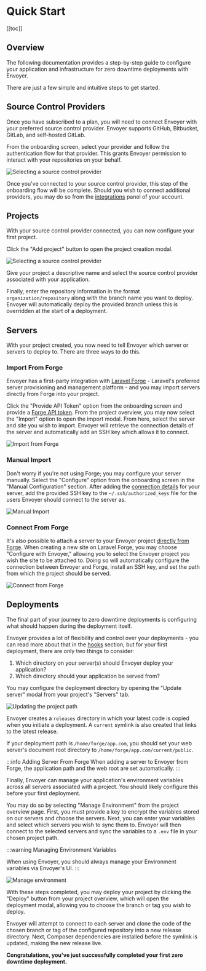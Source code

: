 # Quick Start

[[toc]]

## Overview

The following documentation provides a step-by-step guide to configure your application and infrastructure for zero downtime deployments with Envoyer.

There are just a few simple and intuitive steps to get started.

## Source Control Providers

Once you have subscribed to a plan, you will need to connect Envoyer with your preferred source control provider. Envoyer supports GitHub, Bitbucket, GitLab, and self-hosted GitLab.

From the onboarding screen, select your provider and follow the authentication flow for that provider. This grants Envoyer permission to interact with your repositories on your behalf.

![Selecting a source control provider](img/source-provider.png)

Once you've connected to your source control provider, this step of the onboarding flow will be complete. Should you wish to connect additional providers, you may do so from the [integrations](https://envoyer.io/user/profile#/integrations) panel of your account.

## Projects

With your source control provider connected, you can now configure your first project.

Click the "Add project" button to open the project creation modal.

![Selecting a source control provider](img/create-project.png)

Give your project a descriptive name and select the source control provider associated with your application.

Finally, enter the repository information in the format `organization/repository` along with the branch name you want to deploy. Envoyer will automatically deploy the provided branch unless this is overridden at the start of a deployment.

## Servers

With your project created, you now need to tell Envoyer which server or servers to deploy to. There are three ways to do this.

### Import From Forge

Envoyer has a first-party integration with [Laravel Forge](https://forge.laravel.com) - Laravel's preferred server provisioning and management platform - and you may import servers directly from Forge into your project.

Click the "Provide API Token" option from the onboarding screen and provide a [Forge API token](https://forge.laravel.com/user-profile/api). From the project overview, you may now select the "Import" option to open the import modal. From here, select the server and site you wish to import. Envoyer will retrieve the connection details of the server and automatically add an SSH key which allows it to connect.

![Import from Forge](img/import-forge.png)

### Manual Import

Don't worry if you're not using Forge; you may configure your server manually. Select the "Configure" option from the onboarding screen in the "Manual Configuration" section. After adding the [connection details](/projects/servers.html#server-configuration) for your server, add the provided SSH key to the `~/.ssh/authorized_keys` file for the users Envoyer should connect to the server as.

![Manual Import](img/import-manual.png)

### Connect From Forge

It's also possible to attach a server to your Envoyer project [directly from Forge](https://forge.laravel.com/docs/sites/envoyer.html). When creating a new site on Laravel Forge, you may choose "Configure with Envoyer," allowing you to select the Envoyer project you wish the site to be attached to. Doing so will automatically configure the connection between Envoyer and Forge, install an SSH key, and set the path from which the project should be served.

![Connect from Forge](img/forge-connect.png)

## Deployments

The final part of your journey to zero downtime deployments is configuring what should happen during the deployment itself.

Envoyer provides a lot of flexibility and control over your deployments - you can read more about that in the [hooks](/projects/deployment-hooks.html) section, but for your first deployment, there are only two things to consider:

1. Which directory on your server(s) should Envoyer deploy your application?
2. Which directory should your application be served from?

You may configure the deployment directory by opening the "Update server" modal from your project's "Servers" tab.

![Updating the project path](img/project-path.png)

Envoyer creates a `releases` directory in which your latest code is copied when you initiate a deployment. A `current` symlink is also created that links to the latest release.

If your deployment path is `/home/forge/app.com`, you should set your web server's document root directory to `/home/forge/app.com/current/public`.

:::info Adding Server From Forge
When adding a server to Envoyer from Forge, the application path and the web root are set automatically.
:::

Finally, Envoyer can manage your application's environment variables across all servers associated with a project. You should likely configure this before your first deployment.

You may do so by selecting "Manage Environment" from the project overview page. First, you must provide a key to encrypt the variables stored on our servers and choose the servers. Next, you can enter your variables and select which servers you wish to sync them to. Envoyer will then connect to the selected servers and sync the variables to a `.env` file in your chosen project path.

:::warning Managing Environment Variables

When using Envoyer, you should always manage your Environment variables via Envoyer's UI.
:::

![Manage environment](img/environment.png)

With these steps completed, you may deploy your project by clicking the "Deploy" button from your project overview, which will open the deployment modal, allowing you to choose the branch or tag you wish to deploy.

Envoyer will attempt to connect to each server and clone the code of the chosen branch or tag of the configured repository into a new release directory. Next, Composer dependencies are installed before the symlink is updated, making the new release live.

**Congratulations, you've just successfully completed your first zero downtime deployment.**
